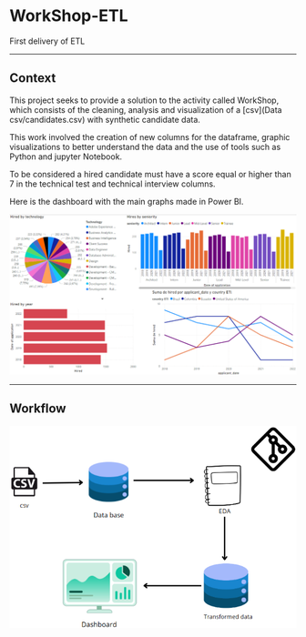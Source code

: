 # WorkShop-ETL
First delivery of ETL

---
## Context
This project seeks to provide a solution to the activity called WorkShop, which consists of the cleaning, analysis and visualization of a [csv](Data csv/candidates.csv) with synthetic candidate data.

This work involved the creation of new columns for the dataframe, graphic visualizations to better understand the data and the use of tools such as Python and jupyter Notebook.

To be considered a hired candidate must have a score equal or higher than 7 in the technical test and technical interview columns.

Here is the dashboard with the main graphs made in Power BI. 

![Dasboard by Power BI](Dashboard/Dashboard.png)

---
## Workflow
![workflow](Dashboard/Workflow.png)
